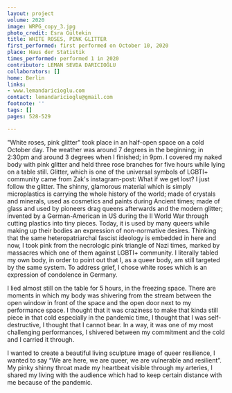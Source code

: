```yaml
---
layout: project
volume: 2020
image: WRPG_copy_3.jpg
photo_credit: Esra Gültekin
title: WHITE ROSES, PINK GLITTER
first_performed: first performed on October 10, 2020
place: Haus der Statistik
times_performed: performed 1 in 2020
contributor: LEMAN SEVDA DARICIOĞLU
collaborators: []
home: Berlin
links:
- www.lemandaricioglu.com
contact: lemandaricioglu@gmail.com
footnote: ''
tags: []
pages: 528-529

---
```


"White roses, pink glitter" took place in an half-open space on a cold October day. The weather was around 7 degrees in the beginning; in 2:30pm and around 3 degrees when I finished; in 9pm. I covered my naked body with pink glitter and held three rose branches for five hours while lying on a table still. Glitter, which is one of the universal symbols of LGBTI+ community came from Zak's instagram-post: What if we get lost? I just follow the glitter. The shinny, glamorous material which is simply microplastics is carrying the whole history of the world; made of crystals and minerals, used as cosmetics and paints during Ancient times; made of glass and used by pioneers drag queens afterwards and the modern glitter; invented by a German-American in US during the II World War through cutting plastics into tiny pieces. Today, it is used by many queers while making up their bodies an expression of non-normative desires. Thinking that the same heteropatriarchal fascist ideology is embedded in here and now, I took pink from the necrologic pink triangle of Nazi times, marked by massacres which one of them against LGBTI+ community. I literally tabled my own body, in order to point out that I, as a queer body, am still targeted by the same system. To address grief, I chose white roses which is an expression of condolence in Germany. 

I lied almost still on the table for 5 hours, in the freezing space. There are moments in which my body was shivering from the stream between the open window in front of the space and the open door next to my performance space. I thought that it was craziness to make that kinda still piece in that cold especially in the pandemic time, I thought that I was self-destructive, I thought that I cannot bear. In a way, it was one of my most challenging performances, I shivered between my commitment and the cold and I carried it through. 

I wanted to create a beautiful living sculpture image of queer resilience, I wanted to say “We are here, we are queer, we are vulnerable and resilient”. My pinky shinny throat made my heartbeat visible through my arteries, I shared my living with the audience which had to keep certain distance with me because of the pandemic.  
